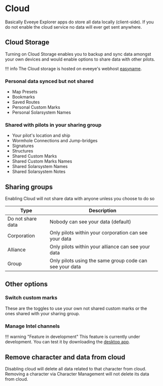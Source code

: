 # Cloud

Basically Eveeye Explorer apps do store all data locally (client-side). If you do not enable the cloud service no data will ever get sent anywhere.

## Cloud Storage
Turning on Cloud Storage enables you to backup and sync data amongst your own devices and would enable options to share data with other pilots.

!!! info
    The Cloud storage is hosted on eveeye's webhost [easyname](https://www.easyname.com/en).

### Personal data synced but not shared
 - Map Presets
 - Bookmarks
 - Saved Routes
 - Personal Custom Marks
 - Personal Solarsystem Names

### Shared with pilots in your sharing group
- Your pilot's location and ship
- Wormhole Connections and Jump-bridges
- Signatures
- Structures 
- Shared Custom Marks
- Shared Custom Marks Names
- Shared Solarsystem Names
- Shared Solarsystem Notes
<!-- - Intel data via [Desktop App](https://eveeye.readthedocs.io/en/latest/desktop-app/) -->

## Sharing groups
Enabling Cloud will not share data with anyone unless you choose to do so

| Type | Description |
|--|--|
| Do not share data | Nobody can see your data (default)   |
| Corporation | Only pilots within your corporation can see your data   |
| Alliance | Only pilots within your alliance can see your data |
| Group | Only pilots using the same group code can see your data |

## Other options
### Switch custom marks
These are the toggles to use your own not shared custom marks or the ones shared with your sharing group.

### Manage Intel channels

!!! warning "Feature in development"
    This feature is currently under development. You can test it by downloading the [desktop app](https://eveeye.readthedocs.io/en/latest/desktop-app/). 
    
<!-- ### Share and Show K-K Connections
If enabled the connections you jump via K-K wormholes would get shared publically and you can see the wormholes other people using this option are sharing. 

!!! warning "Limitation"
    Only connections that got edited with a signature-code or wormhole-code will get shown. This is to avoid showing connections that get created by cyno-jumping or using jump-bridges. -->

## Remove character and data from cloud
Disabling cloud will delete all data related to that character from cloud.
Removing a character via Character Management will not delete its data from cloud.

<!--stackedit_data:
eyJoaXN0b3J5IjpbMTE0NTkwMDAzMywtNTA2OTcyMDgsLTEzOD
UzODg2OTMsLTE0NzA0MDMwOTEsLTM0NTQxMTk0NCwtNDA1Mjc2
ODk3LC0xNjE2NDM3ODIxLDUwMTc2NTYzNSwtMTI0NDc5NzYzMS
wtMTQzMTI4MDg1MSw0MTc0OTM3OTYsLTE0MDA3MjU4ODgsLTIz
NTEzOTY1MiwxNjA0OTU1MTcxLC05MDMxNjk5MDFdfQ==
-->
